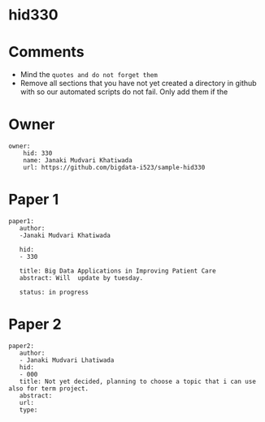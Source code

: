 # hid330
# Comments

* Mind the ```quotes and do not forget them```
* Remove all sections that you have not yet created a directory in github with so our automated scripts do not fail. Only add them if the 

# Owner

```
owner: 
    hid: 330
    name: Janaki Mudvari Khatiwada
    url: https://github.com/bigdata-i523/sample-hid330
```

# Paper 1

```
paper1: 
   author: 
   -Janaki Mudvari Khatiwada
   
   hid:
   - 330
   
   title: Big Data Applications in Improving Patient Care
   abstract: Will  update by tuesday.
   
   status: in progress
```
   
# Paper 2

```
paper2: 
   author: 
   - Janaki Mudvari Lhatiwada
   hid:
   - 000
   title: Not yet decided, planning to choose a topic that i can use also for term project.
   abstract: 
   url:    
   type: 
```


```

```
   
